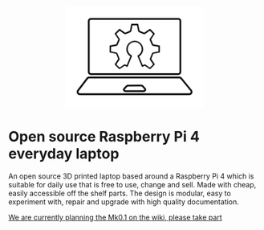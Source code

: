 <p align="center">
  <img height="200" src="Open Source Single Board Computer Laptop.svg">
</p>

# Open source Raspberry Pi 4 everyday laptop
An open source 3D printed laptop based around a Raspberry Pi 4 which is suitable for daily use that is free to use, change and sell. Made with cheap, easily accessible off the shelf parts. The design is modular, easy to experiment with, repair and upgrade with high quality documentation.

[We are currently planning the Mk0.1 on the wiki, please take part](https://github.com/mrjohnc/Open-source-single-board-computer-laptop/wiki)
